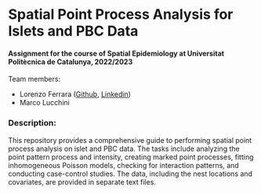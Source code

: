 
<h1 align="left">Spatial Point Process Analysis for Islets and PBC Data</h1>

<h4 align="left">Assignment for the course of Spatial Epidemiology at Universitat Politècnica de Catalunya, 2022/2023</h4>

<p align="left"> Team members:
<ul>
  <li>Lorenzo Ferrara (<a href="https://github.com/lorenzoferrara/" target="_blank">Github</a>, <a href="https://www.linkedin.com/in/lorenzo-ferrara-567211244/" target="_blank">Linkedin</a>) </li> 
  <li>Marco Lucchini</li>
</ul>
</p>

<h3 align="left">Description:</h3>
<p align="left">This repository provides a comprehensive guide to performing spatial point process analysis on islet and PBC data. The tasks include analyzing the point pattern process and intensity, creating marked point processes, fitting inhomogeneous Poisson models, checking for interaction patterns, and conducting case-control studies. The data, including the nest locations and covariates, are provided in separate text files.</p>
